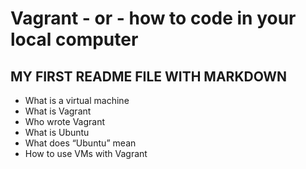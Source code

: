# Vagrant - or - how to code in your local computer
## MY FIRST README FILE WITH MARKDOWN
* What is a virtual machine
* What is Vagrant
* Who wrote Vagrant
* What is Ubuntu
* What does “Ubuntu” mean
* How to use VMs with Vagrant

